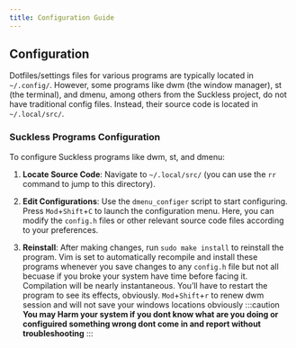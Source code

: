 ```yaml
---
title: Configuration Guide
---
```


## Configuration

Dotfiles/settings files for various programs are typically located in `~/.config/`. However, some programs like dwm (the window manager), st (the terminal), and dmenu, among others from the Suckless project, do not have traditional config files. Instead, their source code is located in `~/.local/src/`.

### Suckless Programs Configuration

To configure Suckless programs like dwm, st, and dmenu:

1. **Locate Source Code**: Navigate to `~/.local/src/` (you can use the `rr` command to jump to this directory).

2. **Edit Configurations**: Use the `dmenu_configer` script to start configuring. Press `Mod`+`Shift`+`C` to launch the configuration menu. Here, you can modify the `config.h` files or other relevant source code files according to your preferences.

3. **Reinstall**: After making changes, run `sudo make install` to reinstall the program. Vim is set to automatically recompile and install these programs whenever you save changes to any `config.h` file but not all becuase if you broke your system have time before facing it. Compilation will be nearly instantaneous. You’ll have to restart the program to see its effects, obviously. `Mod`+`Shift`+`r` to renew dwm session and will not save your windows locations obviously
:::caution
**You may Harm your system if you dont know what are you doing or configuired something wrong dont come in and report without troubleshooting**
:::
